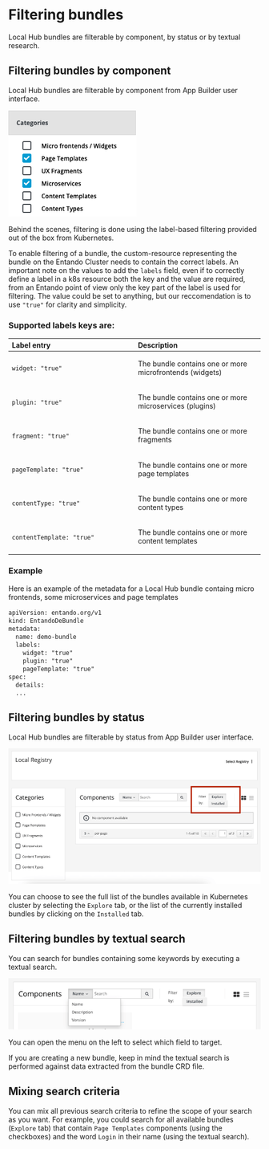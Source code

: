 # Filtering bundles

Local Hub bundles are filterable by component, by status or by textual research.

## Filtering bundles by component

Local Hub bundles are filterable by component from App Builder user interface.

![App Builder bundle filtering](./img/app-builder-local-hub-bundle-component-filters.png)

Behind the scenes, filtering is done using the label-based filtering provided out of the box from Kubernetes.

To enable filtering of a bundle, the custom-resource representing the bundle on the Entando Cluster needs to contain the correct labels. An important note on the values to add the `labels` field, even if to correctly define a label in a k8s resource both the key and the value are required, from an Entando point of view only the key part of the label is used for filtering. The value could be set to anything, but our reccomendation is to use `"true"` for clarity and simplicity.

### Supported labels keys are:

<table>
<colgroup>
<col width="50%" />
<col width="50%" />
</colgroup>
<thead>
<tr class="header">
<th align="left">Label entry</th>
<th align="left">Description</th>
</tr>
</thead>
<tbody>
<tr class="odd">
<td align="left"><p><code>widget: "true"</code></p></td>
<td align="left"><p>The bundle contains one or more microfrontends (widgets) </p></td>
</tr>
<tr class="even">
<td align="left"><p><code>plugin: "true"</code></p></td>
<td align="left"><p>The bundle contains one or more microservices (plugins)</p></td>
</tr>
<tr class="odd">
<td align="left"><p><code>fragment: "true"</code></p></td>
<td align="left"><p>The bundle contains one or more fragments</p></td>
</tr>
<tr class="odd">
<td align="left"><p><code>pageTemplate: "true"</code></p></td>
<td align="left"><p>The bundle contains one or more page templates</p></td>
</tr>
<tr class="even">
<td align="left"><p><code>contentType: "true"</code></p></td>
<td align="left"><p>The bundle contains one or more content types</p></td>
</tr>
<tr class="odd">
<td align="left"><p><code>contentTemplate: "true"</code></p></td>
<td align="left"><p>The bundle contains one or more content templates</p></td>
</tr>
</tbody>
</table>

### Example
Here is an example of the metadata for a Local Hub bundle containg micro frontends, some microservices and page templates

```
apiVersion: entando.org/v1
kind: EntandoDeBundle
metadata:
  name: demo-bundle
  labels:
    widget: "true"
    plugin: "true"
    pageTemplate: "true"
spec:
  details:
  ...
```

## Filtering bundles by status

Local Hub bundles are filterable by status from App Builder user interface.

![App Builder bundle filtering](./img/app-builder-local-hub-bundle-status-filters.png)

You can choose to see the full list of the bundles available in Kubernetes cluster by selecting the `Explore` tab, or the list of the currently installed bundles by clicking on the `Installed` tab.


## Filtering bundles by textual search

You can search for bundles containing some keywords by executing a textual search.

![App Builder bundle filtering](./img/app-builder-local-hub-bundle-textual-search.png)

You can open the menu on the left to select which field to target.

If you are creating a new bundle, keep in mind the textual search is performed against data extracted from the bundle CRD file.

## Mixing search criteria

You can mix all previous search criteria to refine the scope of your search as you want.
For example, you could search for all available bundles (`Explore` tab) that contain `Page Templates` components
(using the checkboxes) and the word `Login` in their name (using the textual search).
